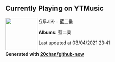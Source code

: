 ## Currently Playing on YTMusic

[<img align="left" width="100" src="https://lh3.googleusercontent.com/nLJTwsMCCB1WKJvPxPJFyGr85jOei4F1ouoEyivRNiELZmnETxIRtGzY2vdX4Pgemf3-EErQr2_CQI2x">](https://music.youtube.com/watch?v=eXXmpxFYtRk)

요루시카 - 藍二乗

**Albums**: 藍二乗

Last updated at 03/04/2021 23:41

#### Generated with [20chan/github-now](https://github.com/20chan/github-now)


<!--
**20chan/20chan** is a ✨ _special_ ✨ repository because its `README.md` (this file) appears on your GitHub profile.

Here are some ideas to get you started:

- 🔭 I’m currently working on ...
- 🌱 I’m currently learning ...
- 👯 I’m looking to collaborate on ...
- 🤔 I’m looking for help with ...
- 💬 Ask me about ...
- 📫 How to reach me: ...
- 😄 Pronouns: ...
- ⚡ Fun fact: ...
-->
